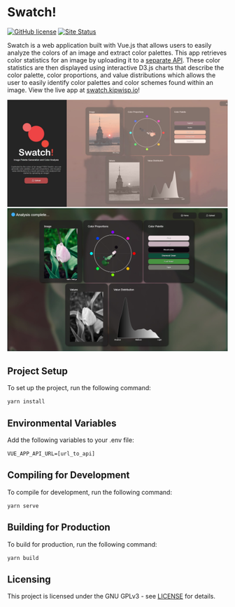 # Swatch! 
[![GitHub license](https://img.shields.io/github/license/Kipwisp/swatch-app)](https://github.com/Kipwisp/swatch-app/blob/master/LICENSE)
[![Site Status](https://img.shields.io/website?url=https%3A%2F%2Fswatch.kipwisp.io%2F)](https://swatch.kipwisp.io)

Swatch is a web application built with Vue.js that allows users to easily analyze the colors of an image and extract color palettes. This app retrieves color statistics for an image by uploading it to a [separate API](https://github.com/Kipwisp/swatch-api). These color statistics are then displayed using interactive D3.js charts that describe the color palette, color proportions, and value distributions which allows the user to easily identify color palettes and color schemes found within an image. View the live app at [swatch.kipwisp.io](https://swatch.kipwisp.io)!

![Home Screen](./media/main.jpg)
![Results Screen](./media/results.jpg)

## Project Setup
To set up the project, run the following command:
```
yarn install
```

## Environmental Variables
Add the following variables to your .env file:
```
VUE_APP_API_URL=[url_to_api]
```

## Compiling for Development
To compile for development, run the following command:
```
yarn serve
```

## Building for Production
To build for production, run the following command:
```
yarn build
```

## Licensing
This project is licensed under the GNU GPLv3 - see [LICENSE](https://raw.githubusercontent.com/Kipwisp/swatch-app/main/LICENSE?token=GHSAT0AAAAAABSOHVBSAZGEQ7R3JJHDCUSGYRRM2RQ) for details.